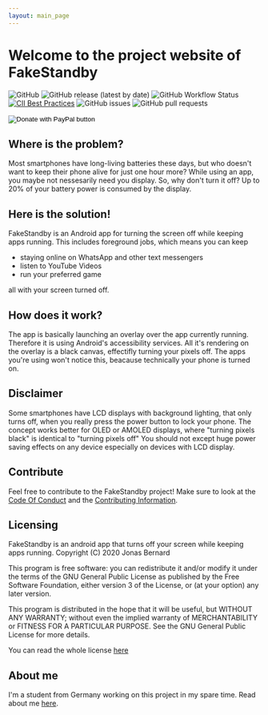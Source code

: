 ```yaml
---
layout: main_page
---
```



# Welcome to the project website of FakeStandby

![GitHub](https://img.shields.io/github/license/JonasBernard/FakeStandby?color=light-green)
![GitHub release (latest by date)](https://img.shields.io/github/v/release/JonasBernard/FakeStandby)
![GitHub Workflow Status](https://img.shields.io/github/workflow/status/JonasBernard/FakeStandby/Android%20CI)
[![CII Best Practices](https://bestpractices.coreinfrastructure.org/projects/4235/badge)](https://bestpractices.coreinfrastructure.org/projects/4235)
![GitHub issues](https://img.shields.io/github/issues-raw/JonasBernard/FakeStandby)
![GitHub pull requests](https://img.shields.io/github/issues-pr-raw/JonasBernard/FakeStandby)
<form action="https://www.paypal.com/cgi-bin/webscr" method="post" target="_top">
  <input type="hidden" name="cmd" value="_s-xclick" />
  <input type="hidden" name="hosted_button_id" value="SFPCZ53XCNE2A" />
  <input type="image" src="https://img.shields.io/badge/donate_via-paypal-yellow" border="0" name="submit" title="PayPal - The safer, easier way to pay online!" alt="Donate with PayPal button" />
  <img alt="" border="0" src="https://www.paypal.com/en_DE/i/scr/pixel.gif" width="1" height="1" />
</form>



## Where is the problem?

Most smartphones have long-living batteries these days, but who doesn't want to keep their phone alive for just one hour more?
While using an app, you maybe not nessesarily need you display. So, why don't turn it off? Up to 20% of your battery power
is consumed by the display.

## Here is the solution!

FakeStandby is an Android app for turning the screen off while keeping apps running. This includes foreground jobs, which means you can
keep

- staying online on WhatsApp and other text messengers
- listen to YouTube Videos
- run your preferred game

all with your screen turned off.

## How does it work?

The app is basically launching an overlay over the app currently running. Therefore it is using Android's accessibility services. All it's rendering
on the overlay is a black canvas, effectifly turning your pixels off. The apps you're using won't notice this, beacause technically your phone is turned on.

## Disclaimer

Some smartphones have LCD displays with background lighting, that only turns off, when you really press the power button to lock your phone.
The concept works better for OLED or AMOLED displays, where "turning pixels black" is identical to "turning pixels off"
You should not except huge power saving effects on any device especially on devices with LCD display.

## Contribute

Feel free to contribute to the FakeStandby project! Make sure to look at the [Code Of Conduct](conduct) and the [Contributing Information](contribute).

## Licensing

FakeStandby is an android app that turns off your screen while keeping apps running.
Copyright (C) 2020  Jonas Bernard

This program is free software: you can redistribute it and/or modify
it under the terms of the GNU General Public License as published by
the Free Software Foundation, either version 3 of the License, or
(at your option) any later version.

This program is distributed in the hope that it will be useful,
but WITHOUT ANY WARRANTY; without even the implied warranty of
MERCHANTABILITY or FITNESS FOR A PARTICULAR PURPOSE.  See the
GNU General Public License for more details.

You can read the whole license [here](license-text)

## About me

I'm a student from Germany working on this project in
my spare time. Read about me [here](https://jonasbernard.de).
